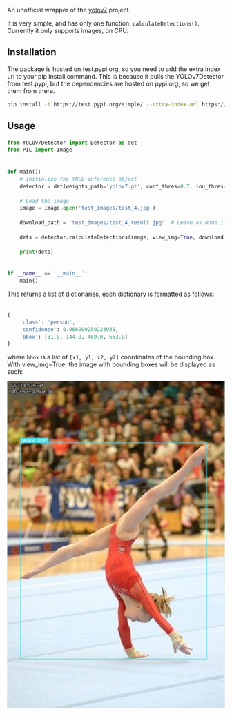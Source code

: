 An unofficial wrapper of the [yolov7](https://github.com/WongKinYiu/yolov7.git) project.

It is very simple, and has only one function: `calculateDetections()`. 
Currently it only supports images, on CPU.

## Installation

The package is hosted on test.pypi.org, so you need to add the extra index url to your pip install command.
This is because it pulls the YOLOv7Detector from test.pypi, but the dependencies are hosted on pypi.org, so we get
them from there.

```bash
pip install -i https://test.pypi.org/simple/ --extra-index-url https://pypi.org/simple/ YOLOv7Detector==0.0.3
```

## Usage

```python
from YOLOv7Detector import Detector as det
from PIL import Image


def main():
    # Initialize the YOLO inference object
    detector = det(weights_path='yolov7.pt', conf_thres=0.7, iou_thres=0.45, img_size=640)

    # Load the image
    image = Image.open('test_images/test_4.jpg')

    download_path = 'test_images/test_4_result.jpg'  # Leave as None if not needed

    dets = detector.calculateDetections(image, view_img=True, download_path=download_path)

    print(dets)


if __name__ == '__main__':
    main()

```

This returns a list of dictionaries, each dictionary is formatted as follows:
```python

{
    'class': 'person', 
    'confidence': 0.966009259223938, 
    'bbox': [31.0, 144.0, 469.0, 653.0]
}
```

where `bbox` is a list of `[x1, y1, x2, y2]` coordinates of the bounding box.
With view_img=True, the image with bounding boxes will be displayed as such:

![image](test_images/test_4_result.jpg)